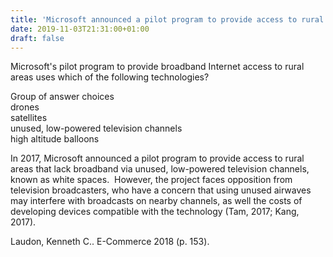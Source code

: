 ```yaml
---
title: 'Microsoft announced a pilot program to provide access to rural areas'
date: 2019-11-03T21:31:00+01:00
draft: false
---
```


Microsoft's pilot program to provide broadband Internet access to rural areas uses which of the following technologies?  
  
Group of answer choices  
drones  
satellites  
unused, low-powered television channels  
high altitude balloons  
  
In 2017, Microsoft announced a pilot program to provide access to rural areas that lack broadband via unused, low-powered television channels, known as white spaces.  However, the project faces opposition from television broadcasters, who have a concern that using unused airwaves may interfere with broadcasts on nearby channels, as well the costs of developing devices compatible with the technology (Tam, 2017; Kang, 2017).  
  
Laudon, Kenneth C.. E-Commerce 2018 (p. 153).